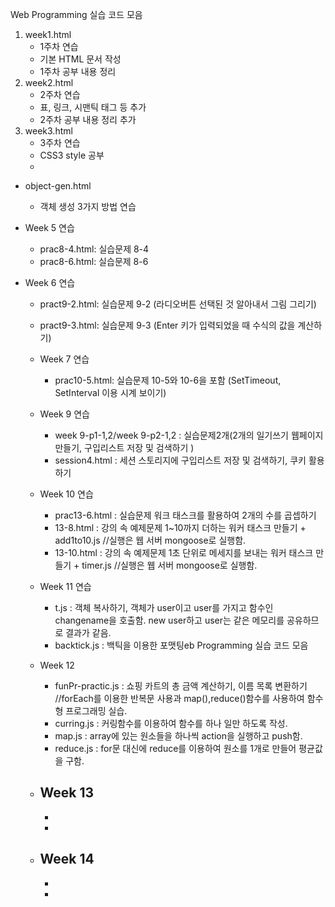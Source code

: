 Web Programming 실습 코드 모음
1. week1.html
   - 1주차 연습
   - 기본 HTML 문서 작성
   - 1주차 공부 내용 정리
2. week2.html
   - 2주차 연습
   - 표, 링크, 시맨틱 태그 등 추가
   - 2주차 공부 내용 정리 추가
3. week3.html
   - 3주차 연습
   - CSS3 style 공부
   - 

- object-gen.html
  - 객체 생성 3가지 방법 연습

- Week 5 연습
  - prac8-4.html: 실습문제 8-4
  - prac8-6.html: 실습문제 8-6

- Week 6 연습
  - pract9-2.html: 실습문제 9-2 (라디오버튼 선택된 것 알아내서 그림 그리기)
  - pract9-3.html: 실습문제 9-3 (Enter 키가 입력되었을 때 수식의 값을 계산하기)
 
  - Week 7 연습
    - prac10-5.html: 실습문제 10-5와 10-6을 포함 (SetTimeout, SetInterval 이용 시계 보이기)
      
  - Week 9 연습
    - week 9-p1-1,2/week 9-p2-1,2 : 실습문제2개(2개의 일기쓰기 웹페이지 만들기, 구입리스트 저장 및 검색하기 )
    - session4.html : 세션 스토리지에 구입리스트 저장 및 검색하기, 쿠키 활용 하기
   
  - Week 10 연습
    - prac13-6.html : 실습문제 워크 태스크를 활용하여 2개의 수를 곱셉하기
    - 13-8.html : 강의 속 예제문제 1~10까지 더하는 워커 태스크 만들기 + add1to10.js //실행은 웹 서버 mongoose로 실행함.
    - 13-10.html : 강의 속 예제문제 1초 단위로 메세지를 보내는 워커 태스크 만들기 + timer.js //실행은 웹 서버 mongoose로 실행함.
   
   - Week 11 연습
     - t.js : 객체 복사하기, 객체가 user이고 user를 가지고 함수인 changename을 호출함. new user하고 user는 같은 메모리를 공유하므로 결과가 같음.
     - backtick.js : 백틱을 이용한 포맷팅eb Programming 실습 코드 모음

   - Week 12
     - funPr-practic.js : 쇼핑 카트의 총 금액 계산하기, 이름 목록 변환하기 //forEach를 이용한 반복문 사용과 map(),reduce()함수를 사용하여 함수형 프로그래밍 실습.
     - curring.js : 커링함수를 이용하여 함수를 하나 일만 하도록 작성.
     - map.js : array에 있는 원소들을 하나씩 action을 실행하고 push함.
     - reduce.js : for문 대신에 reduce를 이용하여 원소를 1개로 만들어 평균값을 구함.
    
   - Week 13
     -  
     -
     -

   - Week 14
     -
     -
     -   
